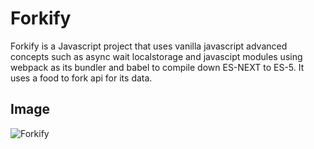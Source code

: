 # Forkify

Forkify is a Javascript project that uses vanilla javascript advanced concepts such as async wait localstorage and javascipt modules using webpack as its bundler and babel to compile down ES-NEXT to ES-5. It uses a food to fork api for its data.

## Image

![Forkify](https://repository-images.githubusercontent.com/240753415/f7d67980-502d-11ea-94c4-adb12ed6b9b2)

